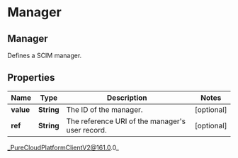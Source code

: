 # Manager

## Manager
Defines a SCIM manager.

## Properties

|Name | Type | Description | Notes|
|------------ | ------------- | ------------- | -------------|
| **value** | **String** | The ID of the manager. | [optional] |
| **ref** | **String** | The reference URI of the manager&#39;s user record. | [optional] |



_PureCloudPlatformClientV2@161.0.0_
